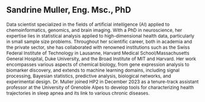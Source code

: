 ## Sandrine Muller, Eng. Msc., PhD
<p style="font-size:12px"> 
Data scientist specialized in the fields of artificial intelligence (AI) applied to chemoinformatics, genomics, and brain imaging.
With a PhD in neuroscience, her expertise lies in statistical analysis applied to high-dimensional health data, particularly in small sample size problems.
Throughout her scientific career, both in academia and the private sector, she has collaborated with renowned institutions such as the Swiss Federal Institute of Technology in Lausanne, Harvard Medical School/Massachusetts General Hospital, Duke University, and the Broad Institute of MIT and Harvard.
Her work encompasses various aspects of chemical biology, from gene expression analysis to biomarker discovery, and extends to machine learning domains, including signal processing, Bayesian statistics, predictive analysis, biological networks, and experimental design.
Dr. Muller joined HP2 in December 2023 as a tenure-track assistant professor at the University of Grenoble Alpes to develop tools for characterizing health trajectories in sleep apnea and its link to various chronic diseases.
